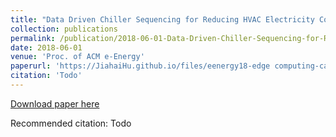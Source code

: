 ```yaml
---
title: "Data Driven Chiller Sequencing for Reducing HVAC Electricity Consumption in Commercial Buildings"
collection: publications
permalink: /publication/2018-06-01-Data-Driven-Chiller-Sequencing-for-Reducing-HVAC-Electricity-Consumption-in-Commercial-Buildings
date: 2018-06-01
venue: 'Proc. of ACM e-Energy'
paperurl: 'https://JiahaiHu.github.io/files/eenergy18-edge computing-case.pdf'
citation: 'Todo'
---
```


<a href='https://JiahaiHu.github.io/files/eenergy18-edge computing-case.pdf'>Download paper here</a>

Recommended citation: Todo